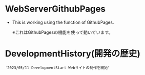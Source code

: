 # WebServerGithubPages
- This is working using the function of GithubPages. <p>
  ※これはGithubPagesの機能を使って動いています。</p>
# DevelopmentHistory(開発の歴史)
```shell
'2023/05/11 DevelopmentStart Webサイトの制作を開始'
```
